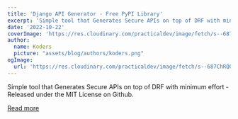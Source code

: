 ```yaml
---
title: 'Django API Generator - Free PyPI Library'
excerpt: 'Simple tool that Generates Secure APIs on top of DRF with minimum effort - Released under the MIT License on Github.'
date: '2022-10-22'
coverImage: 'https://res.cloudinary.com/practicaldev/image/fetch/s--687ChRQQ--/c_imagga_scale,f_auto,fl_progressive,h_420,q_auto,w_1000/https://dev-to-uploads.s3.amazonaws.com/uploads/articles/8512umci4ilxnxrtt2sa.jpg'
author:
  name: Koders
  picture: "assets/blog/authors/koders.png"
ogImage:
  url: 'https://res.cloudinary.com/practicaldev/image/fetch/s--687ChRQQ--/c_imagga_scale,f_auto,fl_progressive,h_420,q_auto,w_1000/https://dev-to-uploads.s3.amazonaws.com/uploads/articles/8512umci4ilxnxrtt2sa.jpg'
---
```


Simple tool that Generates Secure APIs on top of DRF with minimum effort - Released under the MIT License on Github.

[Read more](https://dev.to/sm0ke/django-api-generator-free-pypi-library-1oe4)
